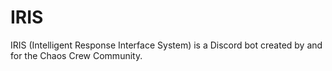 # IRIS
IRIS (Intelligent Response Interface System) is a Discord bot created by and for the Chaos Crew Community.
